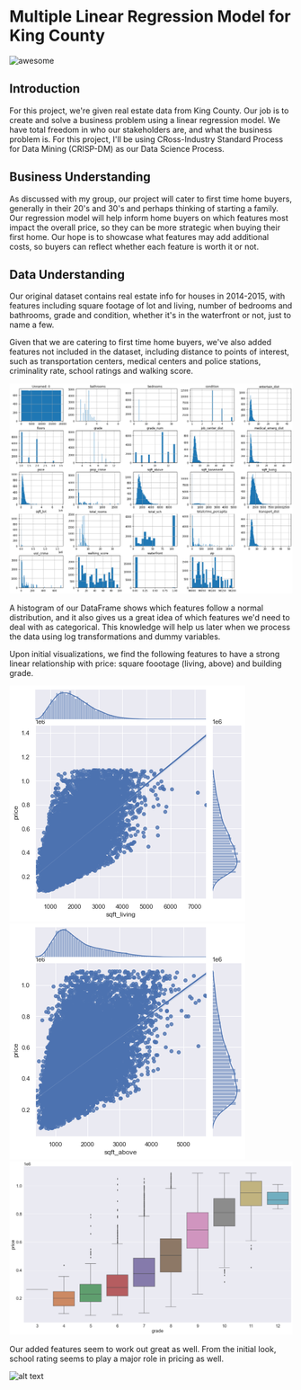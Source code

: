 # Multiple Linear Regression Model for King County

![awesome](https://www.racialequityalliance.org/wp-content/uploads/2016/10/assessors_social-1.jpg)

## Introduction 

For this project, we're given real estate data from King County. Our job is to create and solve a business problem using a linear regression model. We have total freedom in who our stakeholders are, and what the business problem is. For this project, I'll be using CRoss-Industry Standard Process for Data Mining (CRISP-DM) as our Data Science Process.

## Business Understanding

As discussed with my group, our project will cater to first time home buyers, generally in their 20's and 30's and perhaps thinking of starting a family. Our regression model will help inform home buyers on which features most impact the overall price, so they can be more strategic when buying their first home. Our hope is to showcase what features may add additional costs, so buyers can reflect whether each feature is worth it or not.  

## Data Understanding 

Our original dataset contains real estate info for houses in 2014-2015, with features including square footage of lot and living, number of bedrooms and bathrooms, grade and condition, whether it's in the waterfront or not, just to name a few. 

Given that we are catering to first time home buyers, we've also added features not included in the dataset, including distance to points of interest, such as transportation centers, medical centers and police stations, criminality rate, school ratings and walking score. 

![alt text](https://github.com/Eric-G-Romano/dsc-phase-2-project/blob/christian_branch/df_hist.png?raw=true)

A histogram of our DataFrame shows which features follow a normal distribution, and it also gives us a great idea of which features we'd need to deal with as categorical. This knowledge will help us later when we process the data using log transformations and dummy variables. 

Upon initial visualizations, we find the following features to have a strong linear relationship with price: square foootage (living, above) and building grade. 


![alt text](https://github.com/Eric-G-Romano/dsc-phase-2-project/blob/christian_branch/img1.png?raw=true)
![alt text](https://github.com/Eric-G-Romano/dsc-phase-2-project/blob/christian_branch/img2.png?raw=true)
![alt text](https://github.com/Eric-G-Romano/dsc-phase-2-project/blob/christian_branch/grade.png?raw=true)

Our added features seem to work out great as well. From the initial look, school rating seems to play a major role in pricing as well. 

![alt text](https://github.com/Eric-G-Romano/dsc-phase-2-project/blob/christian_branch/grade_rank.png.png?raw=true)



